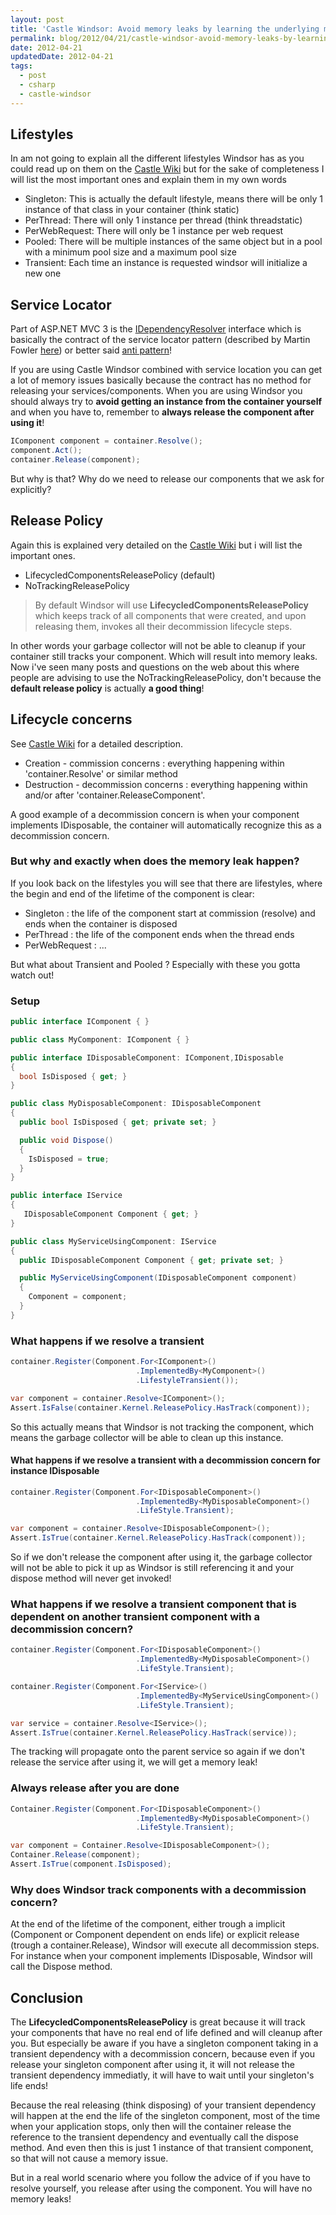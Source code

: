 ```yaml
---
layout: post
title: 'Castle Windsor: Avoid memory leaks by learning the underlying mechanics'
permalink: blog/2012/04/21/castle-windsor-avoid-memory-leaks-by-learning-the-underlying-mechanics/index.html
date: 2012-04-21
updatedDate: 2012-04-21
tags:
  - post
  - csharp
  - castle-windsor
---
```


## Lifestyles

In am not going to explain all the different lifestyles Windsor has as you could read up on them on the [Castle Wiki](http://docs.castleproject.org/Windsor.MainPage.ashx) but for the sake of completeness I will list the most important ones and explain them in my own words

- Singleton: This is actually the default lifestyle, means there will be only 1 instance of that class in your container (think static)
- PerThread: There will only 1 instance per thread (think threadstatic)
- PerWebRequest: There will only be 1 instance per web request
- Pooled: There will be multiple instances of the same object but in a pool with a minimum pool size and a maximum pool size
- Transient: Each time an instance is requested windsor will initialize a new one

## Service Locator

Part of ASP.NET MVC 3 is the [IDependencyResolver](http://msdn.microsoft.com/en-us/library/system.web.mvc.idependencyresolver%28v=vs.98%29.aspx) interface which is basically the contract of the service locator pattern (described by Martin Fowler [here](http://martinfowler.com/articles/injection.html)) or better said [anti pattern](http://blog.ploeh.dk/2010/02/03/ServiceLocatorIsAnAntiPattern.aspx)!

If you are using Castle Windsor combined with service location you can get a lot of memory issues basically because the contract has no method for releasing your services/components.
When you are using Windsor you should always try to **avoid getting an instance from the container yourself** and when you have to, remember to **always release the component after using it**!

```csharp
IComponent component = container.Resolve();
component.Act();
container.Release(component);
```

But why is that? Why do we need to release our components that we ask for explicitly?

## Release Policy

Again this is explained very detailed on the [Castle Wiki](http://docs.castleproject.org/Windsor.Release-Policy.ashx) but i will list the important ones.

- LifecycledComponentsReleasePolicy (default)
- NoTrackingReleasePolicy

> By default Windsor will use **LifecycledComponentsReleasePolicy** which keeps track of all components that were created, and upon releasing them, invokes all their decommission lifecycle steps.

In other words your garbage collector will not be able to cleanup if your container still tracks your component. Which will result into memory leaks. Now i've seen many posts and questions on the web about this where people are advising to use the NoTrackingReleasePolicy, don't because the **default release policy** is actually **a good thing**!

## Lifecycle concerns

See [Castle Wiki](http://docs.castleproject.org/Windsor.Lifecycle.ashx) for a detailed description.

- Creation - commission concerns : everything happening within 'container.Resolve' or similar method
- Destruction - decommission concerns : everything happening within and/or after 'container.ReleaseComponent'.

A good example of a decommission concern is when your component implements IDisposable, the container will automatically recognize this as a decommission concern.

### But why and exactly when does the memory leak happen?

If you look back on the lifestyles you will see that there are lifestyles, where the begin and end of the lifetime of the component is clear:

- Singleton : the life of the component start at commission (resolve) and ends when the container is disposed
- PerThread : the life of the component ends when the thread ends
- PerWebRequest : ...

But what about Transient and Pooled ? Especially with these you gotta watch out!

### Setup

```csharp
public interface IComponent { }

public class MyComponent: IComponent { }

public interface IDisposableComponent: IComponent,IDisposable
{
  bool IsDisposed { get; }
}

public class MyDisposableComponent: IDisposableComponent
{
  public bool IsDisposed { get; private set; }

  public void Dispose()
  {
    IsDisposed = true;
  }
}

public interface IService
{
   IDisposableComponent Component { get; }
}

public class MyServiceUsingComponent: IService
{
  public IDisposableComponent Component { get; private set; }

  public MyServiceUsingComponent(IDisposableComponent component)
  {
    Component = component;
  }
}

```

### What happens if we resolve a transient

```csharp
container.Register(Component.For<IComponent>()
                            .ImplementedBy<MyComponent>()
                            .LifestyleTransient());

var component = container.Resolve<IComponent>();
Assert.IsFalse(container.Kernel.ReleasePolicy.HasTrack(component));
```

So this actually means that Windsor is not tracking the component, which means the garbage collector will be able to clean up this instance.

#### What happens if we resolve a transient with a decommission concern for instance IDisposable

```csharp
container.Register(Component.For<IDisposableComponent>()
                            .ImplementedBy<MyDisposableComponent>()
                            .LifeStyle.Transient);

var component = container.Resolve<IDisposableComponent>();
Assert.IsTrue(container.Kernel.ReleasePolicy.HasTrack(component));
```

So if we don't release the component after using it, the garbage collector will not be able to pick it up as Windsor is still referencing it and your dispose method will never get invoked!

### What happens if we resolve a transient component that is dependent on another transient component with a decommission concern?

```csharp
container.Register(Component.For<IDisposableComponent>()
                            .ImplementedBy<MyDisposableComponent>()
                            .LifeStyle.Transient);

container.Register(Component.For<IService>()
                            .ImplementedBy<MyServiceUsingComponent>()
                            .LifeStyle.Transient);

var service = container.Resolve<IService>();
Assert.IsTrue(container.Kernel.ReleasePolicy.HasTrack(service));
```

The tracking will propagate onto the parent service so again if we don't release the service after using it, we will get a memory leak!

### Always release after you are done

```csharp
Container.Register(Component.For<IDisposableComponent>()
                            .ImplementedBy<MyDisposableComponent>()
                            .LifeStyle.Transient);

var component = Container.Resolve<IDisposableComponent>();
Container.Release(component);
Assert.IsTrue(component.IsDisposed);
```

### Why does Windsor track components with a decommission concern?

At the end of the lifetime of the component, either trough a implicit (Component or Component dependent on ends life) or explicit release (trough a container.Release), Windsor will execute all decommission steps. For instance when your component implements IDisposable, Windsor will call the Dispose method.

## Conclusion

The **LifecycledComponentsReleasePolicy** is great because it will track your components that have no real end of life defined and will cleanup after you. But especially be aware if you have a singleton component taking in a transient dependency with a decommission concern, because even if you release your singleton component after using it, it will not release the transient dependency immediatly, it will have to wait until your singleton's life ends!

Because the real releasing (think disposing) of your transient dependency will happen at the end the life of the singleton component, most of the time when your application stops, only then will the container release the reference to the transient dependency and eventually call the dispose method. And even then this is just 1 instance of that transient component, so that will not cause a memory issue.

But in a real world scenario where you follow the advice of if you have to resolve yourself, you release after using the component. You will have no memory leaks!
